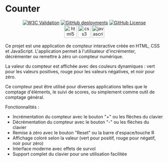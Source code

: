 # Counter

<div align="center">
  <a href="https://validator.nu/?doc=https%3A%2F%2Frudy-boullier.github.io%2Fcounter%2F"><img alt="W3C Validation" src="https://img.shields.io/w3c-validation/default?targetUrl=https%3A%2F%2Fvalidator.nu%2F"></a>
  <a href="https://rudy-boullier.github.io/counter/"><img alt="GitHub deployments" src="https://img.shields.io/github/deployments/rudy-boullier/counter/github-pages"></a>
  <a href="https://github.com/rudy-boullier/counter?tab=MIT-1-ov-file"><img alt="GitHub License" src="https://img.shields.io/github/license/rudy-boullier/counter"></a>
</div>

<div align="center">
  <img src="https://skillicons.dev/icons?i=html" height="40" alt="html5 logo" />
  <img src="https://skillicons.dev/icons?i=css" height="40" alt="css3 logo" />
  <img src="https://skillicons.dev/icons?i=js" height="40" alt="javascript logo" />
</div>

Ce projet est une application de compteur interactive créée en HTML, CSS et JavaScript. L'application permet à l'utilisateur d'incrémenter, décrémenter ou remettre à zéro un compteur numérique.

La valeur du compteur est affichée avec des couleurs dynamiques : vert pour les valeurs positives, rouge pour les valeurs négatives, et noir pour zéro.

Ce compteur peut être utilisé pour diverses applications telles que le comptage d'éléments, le suivi de scores, ou simplement comme outil de comptage général.

Fonctionnalités :

- Incrémentation du compteur avec le bouton "+" ou les flèches du clavier
- Décrémentation du compteur avec le bouton "-" ou les flèches du clavier
- Remise à zéro avec le bouton "Reset" ou la barre d'espace/touche R
- Affichage coloré selon la valeur (vert pour positif, rouge pour négatif, noir pour zéro)
- Interface moderne avec effets de survol
- Support complet du clavier pour une utilisation facilitée